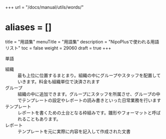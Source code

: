 +++
url = "/docs/manual/utils/words/"
# aliases = []
title = "用語集"
menuTitle = "用語集"
description = "NipoPlusで使われる用語リスト"
toc = false
weight = 29060
draft = true
+++

単語

<dl class="basic">
<dt>組織</dt>
<dd>最も上位に位置するまとまり。組織の中にグループやスタッフを配置していきます。料金も組織単位で決済されます</dd>
<dt>グループ</dt>
<dd>組織の中に追加できます。グループにスタッフを所属させ、グループの中でテンプレートの設定やレポートの読み書きといった日常業務を行います</dd>
<dt>テンプレート</dt>
<dd>レポートを書くための土台となる枠組みです。雛形やフォーマットと呼ばれることもあります。</dd>
<dt>レポート</dt>
<dd>テンプレートを元に実際に内容を記入して作成された文書</dd>
</dl>
